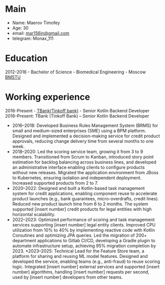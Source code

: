# Main
* Name: Maerov Timofey
* Age: 30
* email: mar156in@gmail.com
* telegram: Monax_111

# Education
2012-2016 - Bachelor of Science - Biomedical Engineering - Moscow [BMSTU](https://bmstu.ru/)

# Working experience
2016-Present - [TBank(Tinkoff bank)](https://www.thebanker.com/content/fef93ffe-a4f1-59c5-adac-4f8f4d84fc66) - Senior Kotlin Backend Developer
2016–Present: TBank (Tinkoff Bank) – Senior Kotlin Backend Developer
  * 2016–2018: Developed Business Rules Management System (BRMS) for small and medium-sized enterprises (SME) using a BPM platform. Designed and implemented a decision-making service for credit product approvals, reducing change delivery time from several months to one week.
  * 2018–2020: Led the scoring service team, growing it from 3 to 9 members. Transitioned from Scrum to Kanban, introduced story point estimation for backlog balancing across business lines, and developed an administrative interface enabling clients to configure products without new releases. Migrated the application environment from JBoss to Kubernetes, ensuring isolation and independent deployment. Increased supported products from 2 to 7.
  * 2020–2022: Designed and built a Kotlin-based task management system for credit applications, enabling component reuse to accelerate product launches (e.g., bank guarantees, micro-overdrafts, credit lines). Reduced new product launch time from 6 to 2 months. The system supported [insert number] credit products for legal entities with high horizontal scalability.
 * 2022–2023: Optimized performance of scoring and task management services supporting [insert number] legal entity clients. Improved CPU utilization from 10% to 40% by implementing reactive code with Kotlin Coroutines and optimizing JPA queries. Led the migration of 200+ department applications to Gitlab CI/CD, developing a Gradle plugin to automate infrastructure setup, achieving 95% migration completion by 2023.
  *2023–2025: Technical Lead for the Feature Store team, a platform for sharing and reusing ML model features. Designed and developed the service, enabling teams (e.g., anti-fraud) to reuse scoring logic. Integrated [insert number] external services and supported [insert number] algorithms, handling [insert number] requests per second, used by [insert number] developers from other teams.
